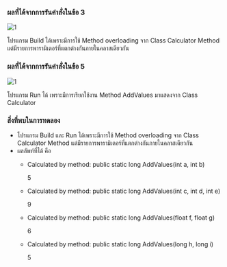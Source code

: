### ผลที่ได้จากการรันคำสั่งในข้อ 3
![1](https://github.com/03376836-OOP-2566/03376836-OOP-2566-Lab-11/assets/144196695/d986dde5-ce70-4e60-b0a1-7d5713a4c875)




โปรแกรม Build ได้เพราะมีการใช้ Method overloading จาก Class Calculator Method แต่มีรายการพารามิเตอร์ที่แตกต่างกันภายในคลาสเดียวกัน

### ผลที่ได้จากการรันคำสั่งในข้อ 5




![1](https://github.com/03376836-OOP-2566/03376836-OOP-2566-Lab-11/assets/144196695/3e1a51bf-d9c4-47ca-bd35-8652b8001ac7)

โปรแกรม  Run ได้ เพราะมีการเรียกใช้งาน Method AddValues มาแสดงจาก Class Calculator

### สิ่งที่พบในการทดลอง
- โปรแกรม Build และ Run ได้เพราะมีการใช้ Method overloading จาก Class Calculator Method แต่มีรายการพารามิเตอร์ที่แตกต่างกันภายในคลาสเดียวกัน
- ผลลัพท์ที่ได้ คือ
  - Calculated by method: public static long AddValues(int a, int b)
    
    5
  - Calculated by method: public static long AddValues(int c, int d, int e)
    
    9
  - Calculated by method: public static long AddValues(float f, float g)
    
    6
  - Calculated by method: public static long AddValues(long h, long i)
    
    5
